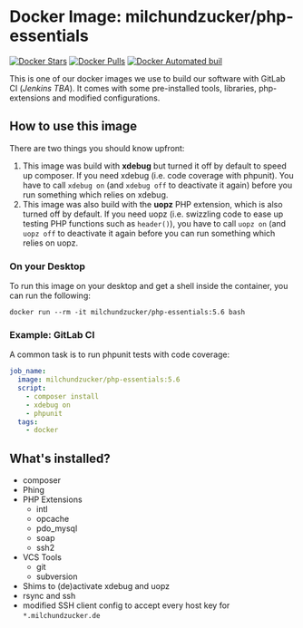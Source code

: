 # Docker Image: milchundzucker/php-essentials 
[![Docker Stars](https://img.shields.io/docker/stars/milchundzucker/php-essentials.svg)](https://hub.docker.com/r/milchundzucker/php-essentials/) [![Docker Pulls](https://img.shields.io/docker/pulls/milchundzucker/php-essentials.svg)](https://hub.docker.com/r/milchundzucker/php-essentials/) [![Docker Automated buil](https://img.shields.io/docker/automated/milchundzucker/php-essentials.svg)](https://hub.docker.com/r/milchundzucker/php-essentials/)

This is one of our docker images we use to build our software with GitLab CI (_Jenkins TBA_). It comes with some pre-installed 
tools, libraries, php-extensions and modified configurations.

## How to use this image

There are two things you should know upfront:

1. This image was build with **xdebug** but turned it off by default to speed up composer. If you need xdebug 
(i.e. code coverage with phpunit). You have to call `xdebug on` (and `xdebug off` to deactivate it again) before you run
something which relies on xdebug.
2. This image was also build with the **uopz** PHP extension, which is also turned off by default. If you need uopz
(i.e. swizzling code to ease up testing PHP functions such as `header()`), you have to call `uopz on` (and `uopz off` to deactivate
it again before you can run something which relies on uopz.

### On your Desktop
To run this image on your desktop and get a shell inside the container, you can run the following:

```shell
docker run --rm -it milchundzucker/php-essentials:5.6 bash
```

### Example: GitLab CI
A common task is to run phpunit tests with code coverage:

```yaml
job_name:
  image: milchundzucker/php-essentials:5.6
  script:
    - composer install
    - xdebug on
    - phpunit
  tags:
    - docker
```

## What's installed?
* composer
* Phing
* PHP Extensions
  * intl
  * opcache
  * pdo_mysql
  * soap
  * ssh2
* VCS Tools
  * git
  * subversion
* Shims to (de)activate xdebug and uopz
* rsync and ssh
* modified SSH client config to accept every host key for `*.milchundzucker.de`

